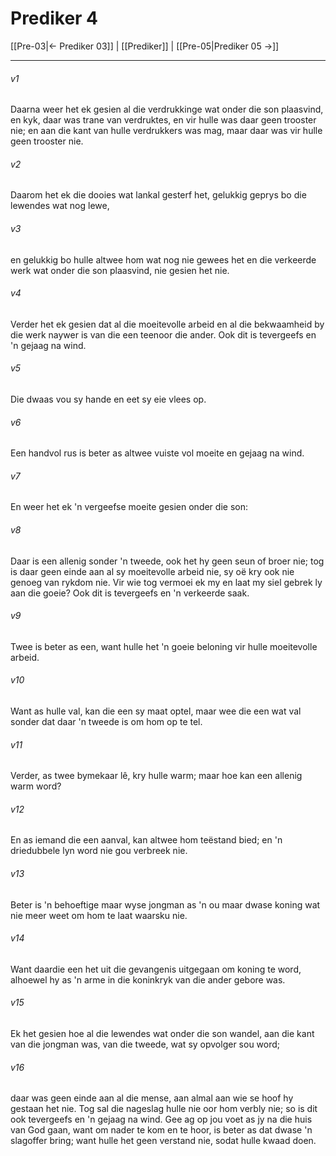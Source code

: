 # Prediker 4

[[Pre-03|← Prediker 03]] | [[Prediker]] | [[Pre-05|Prediker 05 →]]
***

###### v1
Daarna weer het ek gesien al die verdrukkinge wat onder die son plaasvind, en kyk, daar was trane van verdruktes, en vir hulle was daar geen trooster nie; en aan die kant van hulle verdrukkers was mag, maar daar was vir hulle geen trooster nie. 
###### v2
Daarom het ek die dooies wat lankal gesterf het, gelukkig geprys bo die lewendes wat nog lewe, 
###### v3
en gelukkig bo hulle altwee hom wat nog nie gewees het en die verkeerde werk wat onder die son plaasvind, nie gesien het nie. 
###### v4
Verder het ek gesien dat al die moeitevolle arbeid en al die bekwaamheid by die werk naywer is van die een teenoor die ander. Ook dit is tevergeefs en 'n gejaag na wind. 
###### v5
Die dwaas vou sy hande en eet sy eie vlees op. 
###### v6
Een handvol rus is beter as altwee vuiste vol moeite en gejaag na wind. 
###### v7
En weer het ek 'n vergeefse moeite gesien onder die son: 
###### v8
Daar is een allenig sonder 'n tweede, ook het hy geen seun of broer nie; tog is daar geen einde aan al sy moeitevolle arbeid nie, sy oë kry ook nie genoeg van rykdom nie. Vir wie tog vermoei ek my en laat my siel gebrek ly aan die goeie? Ook dit is tevergeefs en 'n verkeerde saak. 
###### v9
Twee is beter as een, want hulle het 'n goeie beloning vir hulle moeitevolle arbeid. 
###### v10
Want as hulle val, kan die een sy maat optel, maar wee die een wat val sonder dat daar 'n tweede is om hom op te tel. 
###### v11
Verder, as twee bymekaar lê, kry hulle warm; maar hoe kan een allenig warm word? 
###### v12
En as iemand die een aanval, kan altwee hom teëstand bied; en 'n driedubbele lyn word nie gou verbreek nie. 
###### v13
Beter is 'n behoeftige maar wyse jongman as 'n ou maar dwase koning wat nie meer weet om hom te laat waarsku nie. 
###### v14
Want daardie een het uit die gevangenis uitgegaan om koning te word, alhoewel hy as 'n arme in die koninkryk van die ander gebore was. 
###### v15
Ek het gesien hoe al die lewendes wat onder die son wandel, aan die kant van die jongman was, van die tweede, wat sy opvolger sou word; 
###### v16
daar was geen einde aan al die mense, aan almal aan wie se hoof hy gestaan het nie. Tog sal die nageslag hulle nie oor hom verbly nie; so is dit ook tevergeefs en 'n gejaag na wind. Gee ag op jou voet as jy na die huis van God gaan, want om nader te kom en te hoor, is beter as dat dwase 'n slagoffer bring; want hulle het geen verstand nie, sodat hulle kwaad doen. 
